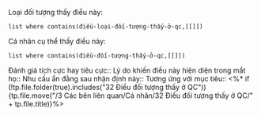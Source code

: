 Loại đối tượng thấy điều này:
```dataview
list where contains(điều-loại-đối-tượng-thấy-ở-qc,[[]])
```
Cá nhân cụ thể thấy điều này:
```dataview
list where contains(điều-đối-tượng-thấy-ở-qc,[[]])
```

Đánh giá tích cực hay tiêu cực::
Lý do khiến điều này hiện diện trong mắt họ:: 
Nhu cầu ẩn đằng sau nhận định này::
Tương ứng với mục tiêu:: 
<%* if (!tp.file.folder(true).includes("32 Điều đối tượng thấy ở QC")) {tp.file.move("/3 Các bên liên quan/Cá nhân/32 Điều đối tượng thấy ở QC/" + tp.file.title)}%>
